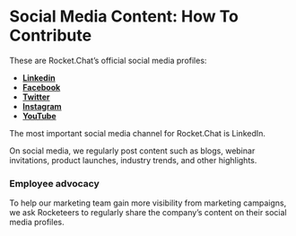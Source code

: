 # Social Media Content: How To Contribute

These are Rocket.Chat’s official social media profiles:

* [**Linkedin**](https://www.linkedin.com/company/rocket-chat)
* [**Facebook**](https://www.facebook.com/RocketChatApp)
* [**Twitter**](https://twitter.com/rocketchat)
* [**Instagram**](https://www.instagram.com/rocket.chat/)
* [**YouTube**](https://www.youtube.com/channel/UCin9nv7mUjoqrRiwrzS5UVQ)

The most important social media channel for Rocket.Chat is LinkedIn.&#x20;

On social media, we regularly post content such as blogs, webinar invitations, product launches, industry trends, and other highlights.

### Employee advocacy

To help our marketing team gain more visibility from marketing campaigns, we ask Rocketeers to regularly share the company’s content on their social media profiles.
